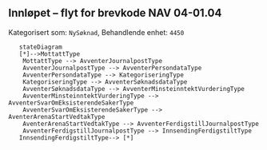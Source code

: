 ## Innløpet – flyt for brevkode NAV 04-01.04
Kategorisert som: `NySøknad`, Behandlende enhet: `4450`
```mermaid
   stateDiagram
   [*]-->MottattType
   	MottattType --> AvventerJournalpostType
	AvventerJournalpostType --> AvventerPersondataType
	AvventerPersondataType --> KategoriseringType
	KategoriseringType --> AvventerSøknadsdataType
	AvventerSøknadsdataType --> AvventerMinsteinntektVurderingType
	AvventerMinsteinntektVurderingType --> AvventerSvarOmEksisterendeSakerType
	AvventerSvarOmEksisterendeSakerType --> AventerArenaStartVedtakType
	AventerArenaStartVedtakType --> AvventerFerdigstillJournalpostType
	AvventerFerdigstillJournalpostType --> InnsendingFerdigstiltType
   InnsendingFerdigstiltType--> [*]    
```